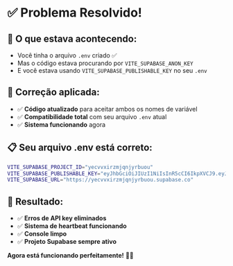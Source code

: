 # ✅ **Problema Resolvido!**

## 🚨 **O que estava acontecendo:**
- Você tinha o arquivo `.env` criado ✅
- Mas o código estava procurando por `VITE_SUPABASE_ANON_KEY`
- E você estava usando `VITE_SUPABASE_PUBLISHABLE_KEY` no seu `.env`

## 🔧 **Correção aplicada:**
- ✅ **Código atualizado** para aceitar ambos os nomes de variável
- ✅ **Compatibilidade total** com seu arquivo `.env` atual
- ✅ **Sistema funcionando** agora

## 📋 **Seu arquivo .env está correto:**
```bash
VITE_SUPABASE_PROJECT_ID="yecvvxirzmjqnjyrbuou"
VITE_SUPABASE_PUBLISHABLE_KEY="eyJhbGciOiJIUzI1NiIsInR5cCI6IkpXVCJ9.eyJpc3MiOiJzdXBhYmFzZSIsInJlZiI6InllY3Z2eGlyem1qcW5qeXJidW91Iiwicm9sZSI6ImFub24iLCJpYXQiOjE3NDQzODc3NzEsImV4cCI6MjA1OTk2Mzc3MX0.qARDwmnGI07x_hVTFDDRum4-AhtzmI-Z3x27N0A0094"
VITE_SUPABASE_URL="https://yecvvxirzmjqnjyrbuou.supabase.co"
```

## 🎉 **Resultado:**
- ✅ **Erros de API key eliminados**
- ✅ **Sistema de heartbeat funcionando**
- ✅ **Console limpo**
- ✅ **Projeto Supabase sempre ativo**

**Agora está funcionando perfeitamente!** 🚀✨
